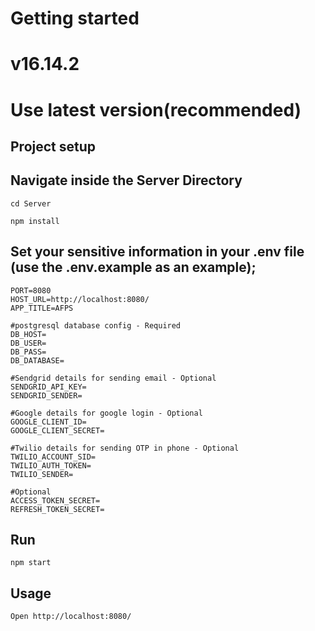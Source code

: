 # Getting started 

# v16.14.2
# Use latest version(recommended)

## Project setup

## Navigate inside the Server Directory
`````
cd Server
`````

`````
npm install
`````

## Set your sensitive information in your .env file (use the .env.example as an example);
`````
PORT=8080
HOST_URL=http://localhost:8080/
APP_TITLE=AFPS

#postgresql database config - Required
DB_HOST=
DB_USER=
DB_PASS=
DB_DATABASE=

#Sendgrid details for sending email - Optional
SENDGRID_API_KEY=
SENDGRID_SENDER=

#Google details for google login - Optional
GOOGLE_CLIENT_ID=
GOOGLE_CLIENT_SECRET=

#Twilio details for sending OTP in phone - Optional
TWILIO_ACCOUNT_SID=
TWILIO_AUTH_TOKEN=
TWILIO_SENDER=

#Optional
ACCESS_TOKEN_SECRET=
REFRESH_TOKEN_SECRET=
`````

## Run
`````
npm start
`````

## Usage
`````
Open http://localhost:8080/
`````
